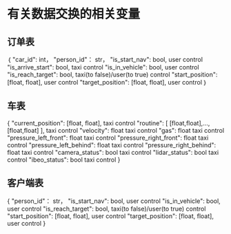# 有关数据交换的相关变量
## 订单表
｛
   "car_id": int，
   "person_id"： str，
   "is_start_nav": bool,				user control
   "is_arrive_start": bool,				taxi control
   "is_in_vehicle": bool,				user control
   "is_reach_target": bool,				taxi(to false)/user(to true) control
   "start_position": [float, float],			user control
   "target_position": [float, float],			user control
 ｝
## 车表
 {
   "current_position": [float, float],			taxi control
   "routine": [ [float,float],...,[float,float] ],       taxi control
   "velocity": float                   taxi control
   "gas": float                        taxi control
   "pressure_left_front": float        taxi control
   "pressure_right_front": float        taxi control
   "pressure_left_behind": float        taxi control
   "pressure_right_behind": float        taxi control
   "camera_status": bool               taxi control
   "lidar_status": bool                taxi control
   "ibeo_status": bool                  taxi control
 }
## 客户端表
 {
   "person_id"： str，
   "is_start_nav": bool,				user control
   "is_in_vehicle": bool,				user control
   "is_reach_target": bool,				taxi(to false)/user(to true) control
   "start_position": [float, float],			user control
   "target_position": [float, float],			user control
 }
